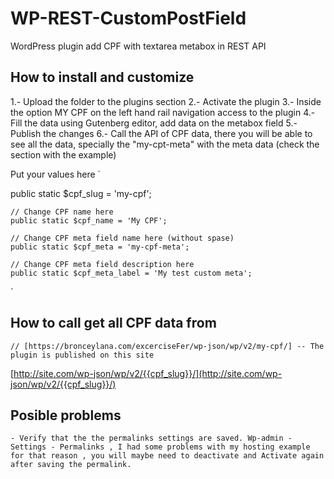 # WP-REST-CustomPostField

WordPress plugin add CPF with textarea metabox in REST API 

## How to install and customize

1.- Upload the folder to the plugins section
2.- Activate the plugin
3.- Inside the option MY CPF on the left hand rail navigation access to the plugin
4.- Fill the data using Gutenberg editor, add data on the metabox field
5.- Publish the changes
6.- Call the API of CPF data, there you will be able to see all the data, specially the "my-cpt-meta" with the meta data (check the section with the example)

Put your values here
`

public static \$cpf_slug = 'my-cpf';

    // Change CPF name here
    public static $cpf_name = 'My CPF';

    // Change CPF meta field name here (without spase)
    public static $cpf_meta = 'my-cpf-meta';

    // Change CPF meta field description here
    public static $cpf_meta_label = 'My test custom meta';

`

## How to call get all CPF data from
	// [https://bronceylana.com/excerciseFer/wp-json/wp/v2/my-cpf/] -- The plugin is published on this site
[http://site.com/wp-json/wp/v2/{{cpf_slug}}/](http://site.com/wp-json/wp/v2/{{cpf_slug}}/)


## Posible problems
	- Verify that the the permalinks settings are saved. Wp-admin - Settings - Permalinks , I had some problems with my hosting example for that reason , you will maybe need to deactivate and Activate again after saving the permalink.